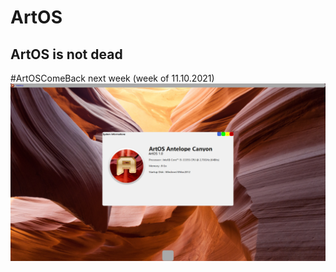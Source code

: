# ArtOS
## ArtOS is not dead
#ArtOSComeBack next week (week of 11.10.2021)
![DevState](/77B6E267-8A36-4E69-9690-D1EFECC1FFE2.png)
